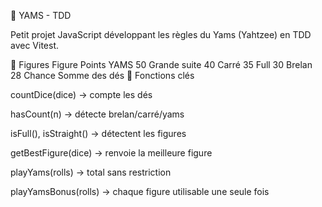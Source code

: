 🎲 YAMS - TDD

Petit projet JavaScript développant les règles du Yams (Yahtzee) en TDD avec Vitest.

🧩 Figures
Figure	Points
YAMS	50
Grande suite	40
Carré	35
Full	30
Brelan	28
Chance	Somme des dés
🧮 Fonctions clés

countDice(dice) → compte les dés

hasCount(n) → détecte brelan/carré/yams

isFull(), isStraight() → détectent les figures

getBestFigure(dice) → renvoie la meilleure figure

playYams(rolls) → total sans restriction

playYamsBonus(rolls) → chaque figure utilisable une seule fois